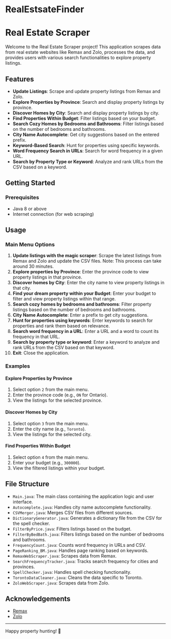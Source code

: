 # RealEstsateFinder

# Real Estate Scraper

Welcome to the Real Estate Scraper project! This application scrapes data from real estate websites like Remax and Zolo, processes the data, and provides users with various search functionalities to explore property listings.

## Features

- **Update Listings**: Scrape and update property listings from Remax and Zolo.
- **Explore Properties by Province**: Search and display property listings by province.
- **Discover Homes by City**: Search and display property listings by city.
- **Find Properties Within Budget**: Filter listings based on your budget.
- **Search Cozy Homes by Bedrooms and Bathrooms**: Filter listings based on the number of bedrooms and bathrooms.
- **City Name Autocomplete**: Get city suggestions based on the entered prefix.
- **Keyword-Based Search**: Hunt for properties using specific keywords.
- **Word Frequency Search in URLs**: Search for word frequency in a given URL.
- **Search by Property Type or Keyword**: Analyze and rank URLs from the CSV based on a keyword.

## Getting Started

### Prerequisites

- Java 8 or above
- Internet connection (for web scraping)

## Usage

### Main Menu Options

1. **Update listings with the magic scraper**: Scrape the latest listings from Remax and Zolo and update the CSV files. Note: This process can take around 30 minutes.
2. **Explore properties by Province**: Enter the province code to view property listings in that province.
3. **Discover homes by City**: Enter the city name to view property listings in that city.
4. **Find your dream property within your Budget**: Enter your budget to filter and view property listings within that range.
5. **Search cozy homes by bedrooms and bathrooms**: Filter property listings based on the number of bedrooms and bathrooms.
6. **City Name Autocomplete**: Enter a prefix to get city suggestions.
7. **Hunt for properties using keywords**: Enter keywords to search for properties and rank them based on relevance.
8. **Search word frequency in a URL**: Enter a URL and a word to count its frequency in that URL.
9. **Search by property type or keyword**: Enter a keyword to analyze and rank URLs from the CSV based on that keyword.
10. **Exit**: Close the application.

### Examples

#### Explore Properties by Province

1. Select option `2` from the main menu.
2. Enter the province code (e.g., `ON` for Ontario).
3. View the listings for the selected province.

#### Discover Homes by City

1. Select option `3` from the main menu.
2. Enter the city name (e.g., `Toronto`).
3. View the listings for the selected city.

#### Find Properties Within Budget

1. Select option `4` from the main menu.
2. Enter your budget (e.g., `300000`).
3. View the filtered listings within your budget.

## File Structure

- `Main.java`: The main class containing the application logic and user interface.
- `Autocomplete.java`: Handles city name autocomplete functionality.
- `CSVMerger.java`: Merges CSV files from different sources.
- `DictionaryGenerator.java`: Generates a dictionary file from the CSV for the spell checker.
- `FilterByPrice.java`: Filters listings based on the budget.
- `FilterByBedBath.java`: Filters listings based on the number of bedrooms and bathrooms.
- `FrequencyCount.java`: Counts word frequency in URLs and CSV.
- `PageRanking_BM.java`: Handles page ranking based on keywords.
- `RemaxWebScraper.java`: Scrapes data from Remax.
- `SearchFrequencyTracker.java`: Tracks search frequency for cities and provinces.
- `SpellChecker.java`: Handles spell checking functionality.
- `TorontoDataCleaner.java`: Cleans the data specific to Toronto.
- `ZoloWebScraper.java`: Scrapes data from Zolo.

## Acknowledgements

- [Remax](https://www.remax.ca/)
- [Zolo](https://www.zolo.ca/)

---

Happy property hunting! 🏡
